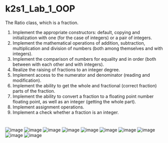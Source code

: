 # k2s1_Lab_1_OOP
The Ratio class, which is a fraction.
1. Implement the appropriate constructors: default, copying
and initialization with one (for the case of integers) or a pair of integers.
2. Implement the mathematical operations of addition, subtraction, multiplication
and division of numbers (both among themselves and with integers).
3. Implement the comparison of numbers for equality and in order (both between
with each other and with integers).
4. Realize the raising of fractions to an integer degree.
5. Implement access to the numerator and denominator (reading and
modification).
6. Implement the ability to get the whole and fractional (correct
fraction) parts of the fraction.
7. Implement the ability to convert a fraction to a floating point number
floating point, as well as an integer (getting the whole part).
8. Implement assignment operations.
9. Implement a check whether a fraction is an integer.
#
![image](https://github.com/Dan-live/k2s1_Lab_1_OOP/assets/109356212/3fec15e0-a21f-4177-8ea8-9e560c3df954)
![image](https://github.com/Dan-live/k2s1_Lab_1_OOP/assets/109356212/74b3ca68-d3ba-4201-86f8-5dfaf7dae27f)
![image](https://github.com/Dan-live/k2s1_Lab_1_OOP/assets/109356212/5bed7b6f-a807-4b87-9543-c94d0957bfb6)
![image](https://github.com/Dan-live/k2s1_Lab_1_OOP/assets/109356212/e9e0bbf3-f385-43fb-85f9-56251e0868c8)
![image](https://github.com/Dan-live/k2s1_Lab_1_OOP/assets/109356212/3956a9f3-76ab-4860-99fe-bbb2949d7c61)
![image](https://github.com/Dan-live/k2s1_Lab_1_OOP/assets/109356212/fca2453e-db9c-4cbf-9be8-ddfcc1c22973)
![image](https://github.com/Dan-live/k2s1_Lab_1_OOP/assets/109356212/58a2f3fe-ce4c-4ab8-9160-4d529a4c1a41)
![image](https://github.com/Dan-live/k2s1_Lab_1_OOP/assets/109356212/637359e6-bc93-4ad1-923c-914933a9dbb9)
![image](https://github.com/Dan-live/k2s1_Lab_1_OOP/assets/109356212/70b7d36f-fd41-439f-b552-4e42d62b2ce6)
![image](https://github.com/Dan-live/k2s1_Lab_1_OOP/assets/109356212/f8389dfc-6fb1-492c-9e06-747146f11a5f)
